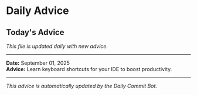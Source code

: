 # Daily Advice

## Today's Advice
*This file is updated daily with new advice.*

---

**Date:** September 01, 2025  
**Advice:** Learn keyboard shortcuts for your IDE to boost productivity.

---

*This advice is automatically updated by the Daily Commit Bot.*
